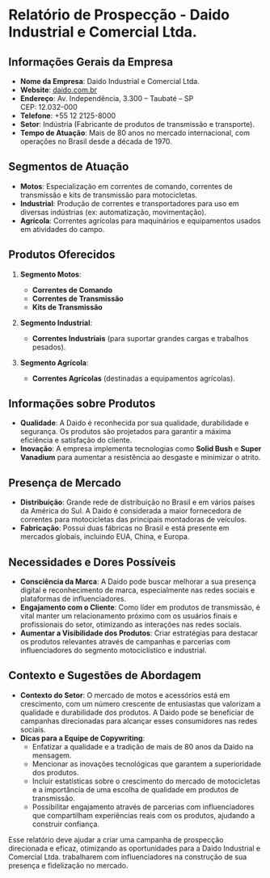 # Relatório de Prospecção - Daido Industrial e Comercial Ltda.

## Informações Gerais da Empresa
- **Nome da Empresa**: Daido Industrial e Comercial Ltda.
- **Website**: [daido.com.br](https://www.daido.com.br)
- **Endereço**: Av. Independência, 3.300 – Taubaté – SP  
  CEP: 12.032-000  
- **Telefone**: +55 12 2125-8000
- **Setor**: Indústria (Fabricante de produtos de transmissão e transporte).
- **Tempo de Atuação**: Mais de 80 anos no mercado internacional, com operações no Brasil desde a década de 1970.

## Segmentos de Atuação
- **Motos**: Especialização em correntes de comando, correntes de transmissão e kits de transmissão para motocicletas.
- **Industrial**: Produção de correntes e transportadores para uso em diversas indústrias (ex: automatização, movimentação).
- **Agrícola**: Correntes agrícolas para maquinários e equipamentos usados em atividades do campo.

## Produtos Oferecidos
1. **Segmento Motos**:
   - **Correntes de Comando**
   - **Correntes de Transmissão**
   - **Kits de Transmissão**

2. **Segmento Industrial**:
   - **Correntes Industriais** (para suportar grandes cargas e trabalhos pesados).

3. **Segmento Agrícola**:
   - **Correntes Agrícolas** (destinadas a equipamentos agrícolas).

## Informações sobre Produtos
- **Qualidade**: A Daido é reconhecida por sua qualidade, durabilidade e segurança. Os produtos são projetados para garantir a máxima eficiência e satisfação do cliente.
- **Inovação**: A empresa implementa tecnologias como **Solid Bush** e **Super Vanadium** para aumentar a resistência ao desgaste e minimizar o atrito.

## Presença de Mercado
- **Distribuição**: Grande rede de distribuição no Brasil e em vários países da América do Sul. A Daido é considerada a maior fornecedora de correntes para motocicletas das principais montadoras de veículos.
- **Fabricação**: Possui duas fábricas no Brasil e está presente em mercados globais, incluindo EUA, China, e Europa.

## Necessidades e Dores Possíveis
- **Consciência da Marca**: A Daido pode buscar melhorar a sua presença digital e reconhecimento de marca, especialmente nas redes sociais e plataformas de influenciadores.
- **Engajamento com o Cliente**: Como líder em produtos de transmissão, é vital manter um relacionamento próximo com os usuários finais e profissionais do setor, otimizando as interações nas redes sociais.
- **Aumentar a Visibilidade dos Produtos**: Criar estratégias para destacar os produtos relevantes através de campanhas e parcerias com influenciadores do segmento motociclístico e industrial.

## Contexto e Sugestões de Abordagem
- **Contexto do Setor**: O mercado de motos e acessórios está em crescimento, com um número crescente de entusiastas que valorizam a qualidade e durabilidade dos produtos. A Daido pode se beneficiar de campanhas direcionadas para alcançar esses consumidores nas redes sociais.
- **Dicas para a Equipe de Copywriting**:
  - Enfatizar a qualidade e a tradição de mais de 80 anos da Daido na mensagem.
  - Mencionar as inovações tecnológicas que garantem a superioridade dos produtos.
  - Incluir estatísticas sobre o crescimento do mercado de motocicletas e a importância de uma escolha de qualidade em produtos de transmissão.
  - Possibilitar engajamento através de parcerias com influenciadores que compartilham experiências reais com os produtos, ajudando a construir confiança.

Esse relatório deve ajudar a criar uma campanha de prospecção direcionada e eficaz, otimizando as oportunidades para a Daido Industrial e Comercial Ltda. trabalharem com influenciadores na construção de sua presença e fidelização no mercado.